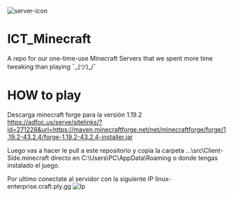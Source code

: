 ![server-icon](https://user-images.githubusercontent.com/117313879/232131949-ee20d89b-fecb-4890-b285-c0a29befb22a.png)
# ICT_Minecraft
A repo for our one-time-use Minecraft Servers that we spent more time tweaking than playing ¯\_(ツ)_/¯

# HOW to play
Descarga minecraft forge para la versión 1.19.2
    https://adfoc.us/serve/sitelinks/?id=271228&url=https://maven.minecraftforge.net/net/minecraftforge/forge/1.19.2-43.2.4/forge-1.19.2-43.2.4-installer.jar

Luego vas a hacer le pull a este repositorio y copia la carpeta ...\src\Client-Side\.minecraft directo en C:\Users\PC\AppData\Roaming o donde tengas instalado el juego.

Por ultimo conectate al servidor con la siguiente IP
    linux-enterprise.craft.ply.gg
    ![Ip](https://user-images.githubusercontent.com/117313879/232133991-819ffb65-c112-4042-bd8b-11cf1b45fa38.png)
